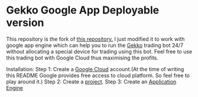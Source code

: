 <h1>Gekko Google App Deployable version</h1> 

This repository is the fork of <a href='https://github.com/askmike/gekko'>this repository.</a>
I just modified it to work with google app engine which can help you to run the <a href='https://github.com/askmike/gekko'>Gekko</a> trading bot 24/7 without allocating a special device for trading using this bot.
Feel free to use this trading bot with Google Cloud thus maximising the profits.

Installation:
Step 1: Create a <a href='cloud.google.com'>Google Cloud</a> account.(At the time of writing this README Google provides free access to cloud platform. So feel free to play around it.)
Step 2: Create a <a href="console.cloud.google.com/projectcreate">project</a>.
Step 3: Create an <a href='https://cloud.google.com/appengine/docs/standard/go/building-app/creating-your-application'>Application Engine</a>
